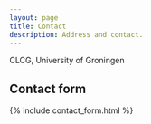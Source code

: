 ```yaml
---
layout: page
title: Contact
description: Address and contact.
---
```


CLCG, University of Groningen

## Contact form

{% include contact_form.html %}
